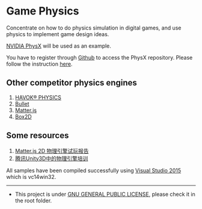 # Game Physics
Concentrate on how to do physics simulation in digital games, and use physics to implement game design ideas.

[NVIDIA PhysX](https://developer.nvidia.com/physx-sdk) will be used as an example.

You have to register through [Github](http://www.github.com/) to access the PhysX repository. Please follow the instruction [here](https://developer.nvidia.com/physx-source-github).

## Other competitor physics engines
1. [HAVOK® PHYSICS](https://www.havok.com/physics/)
1. [Bullet](http://bulletphysics.org/wordpress/)
1. [Matter.js](http://brm.io/matter-js/)
1. [Box2D](https://github.com/erincatto/Box2D)


## Some resources
1. [Matter.js 2D 物理引擎试玩报告](https://aotu.io/notes/2017/04/17/Matter-js/index.html)
1. [腾讯Unity3D中的物理引擎培训](http://gad.qq.com/content/coursedetail/7181413)

All samples have been compiled successfully using [Visual Studio 2015]( https://www.visualstudio.com) which is vc14win32.

----

- This project is under [GNU GENERAL PUBLIC LICENSE](https://www.gnu.org/licenses/), please check it in the root folder.

